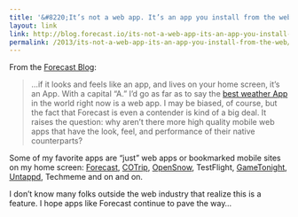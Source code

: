 ```yaml
---
title: '&#8220;It’s not a web app. It’s an app you install from the web.&#8221;'
layout: link
link: http://blog.forecast.io/its-not-a-web-app-its-an-app-you-install-from-the-web/
permalink: /2013/its-not-a-web-app-its-an-app-you-install-from-the-web/
---
```

From the [Forecast Blog][1]:

> &#8230;if it looks and feels like an app, and lives on your home screen, it’s an App. With a capital “A.” I’d go as far as to say the [best weather App][2] in the world right now is a web app. I may be biased, of course, but the fact that Forecast is even a contender is kind of a big deal. It raises the question: why aren’t there more high quality mobile web apps that have the look, feel, and performance of their native counterparts?

Some of my favorite apps are &#8220;just&#8221; web apps or bookmarked mobile sites on my home screen: [Forecast][2], [COTrip][3], [OpenSnow][4], TestFlight, [GameTonight][5], [Untappd][6], Techmeme and on and on.

I don&#8217;t know many folks outside the web industry that realize this is a feature. I hope apps like Forecast continue to pave the way&#8230;

 [1]: http://blog.forecast.io/its-not-a-web-app-its-an-app-you-install-from-the-web/
 [2]: http://forecast.io/
 [3]: http://m.cotrip.org/
 [4]: http://opensnow.com/
 [5]: http://GameTonight.in
 [6]: http://untappd.com